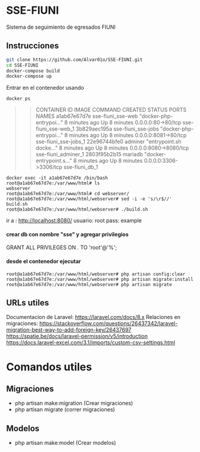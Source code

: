 # SSE-FIUNI

Sistema de seguimiento de egresados FIUNI

## Instrucciones

```sh
git clone https://github.com/Alvar01o/SSE-FIUNI.git
cd SSE-FIUNI
docker-compose build
docker-compose up
```

Entrar en el contenedor usando

```
docker ps
```

>> CONTAINER ID   IMAGE                COMMAND                  CREATED         STATUS         PORTS                    NAMES
>> a1ab67e67d7e   sse-fiuni_sse-web    "docker-php-entrypoi…"   8 minutes ago   Up 8 minutes   0.0.0.0:80->80/tcp       sse-fiuni_sse-web_1
>> 3b829aec195a   sse-fiuni_sse-jobs   "docker-php-entrypoi…"   8 minutes ago   Up 8 minutes   0.0.0.0:8081->80/tcp     sse-fiuni_sse-jobs_1
>> 22e96744bfe0   adminer              "entrypoint.sh docke…"   8 minutes ago   Up 8 minutes   0.0.0.0:8080->8080/tcp   sse-fiuni_adminer_1
>> 2803f95b2b15   mariadb              "docker-entrypoint.s…"   8 minutes ago   Up 8 minutes   0.0.0.0:3306->3306/tcp   sse-fiuni_db_1

```
docker exec -it a1ab67e67d7e /bin/bash 
root@a1ab67e67d7e:/var/www/html# ls 
webserver
root@a1ab67e67d7e:/var/www/html# cd webserver/
root@a1ab67e67d7e:/var/www/html/webserver# sed -i -e 's/\r$//' build.sh
root@a1ab67e67d7e:/var/www/html/webserver# ./build.sh
```

ir a : <http://localhost:8080/>
usuario: root
pass: example

#### crear db con nombre "sse" y agregar privilegios

GRANT ALL PRIVILEGES ON *.* TO 'root'@'%';

#### desde el contenedor ejecutar

```
root@a1ab67e67d7e:/var/www/html/webserver# php artisan config:clear
root@a1ab67e67d7e:/var/www/html/webserver# php artisan migrate:install
root@a1ab67e67d7e:/var/www/html/webserver# php artisan migrate
```

## URLs utiles

Documentacion de Laravel: <https://laravel.com/docs/8.x>
Relaciones en migraciones: <https://stackoverflow.com/questions/26437342/laravel-migration-best-way-to-add-foreign-key/26437697>
<https://spatie.be/docs/laravel-permission/v5/introduction>
<https://docs.laravel-excel.com/3.1/imports/custom-csv-settings.html>

# Comandos utiles

## Migraciones

- php artisan make:migration <migrationName> (Crear migraciones)
- php artisan migrate (correr migraciones)

## Modelos

- php artisan make:model <ModelName> (Crear modelos)
